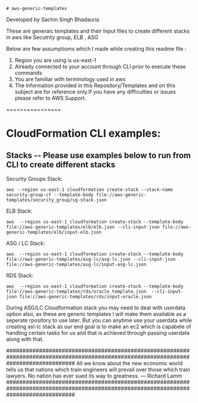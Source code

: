 	# aws-generic-templates
Developed by Sachin Singh Bhadauria

These are generaic templates and their Input files to create different stacks in aws like Secutrity group, ELB , ASG

Below are few assumptioms which I made while creating this readme file :
1) Region you are using is us-east-1
2) Already connected to your account through CLI prior to execute these commands
3) You are familiar with terminology used in aws
4) The information provided in this Repository/Templates and on this subject are for reference only.If you have any difficulties  or issues please refer to AWS Support.


================

CloudFormation CLI examples:
================


Stacks -- Please use examples below to run from CLI to create different stacks
-----------------

Security Groups Stack:

    aws --region us-east-1 cloudformation create-stack --stack-name security-group-cf --template-body file://aws-generic-templates/security_group/sg-stack.json

ELB Stack:

    aws  --region us-east-1 cloudformation create-stack --template-body  file://aws-generic-templates/elb/elb.json --cli-input-json file://aws-generic-templates/elb/input-elb.json

ASG / LC Stack:

    aws  --region us-east-1 cloudformation create-stack --template-body  file://aws-generic-templates/asg-lc/asg-lc.json --cli-input-json file://aws-generic-templates/asg-lc/input-asg-lc.json

RDS Stack:

    aws  --region us-east-1 cloudformation create-stack --template-body  file://aws-generic-templates/rds/oracle_template.json  --cli-input-json file://aws-generic-templates/rds/input-oracle.json


During ASG/LC Cloudformation stack you may need to deal with userdata option also, as these are generic templates I will make them available as a seperate rpository to use later. But you can anytime use your userdata while creating asl-lc stack as our end goal is to make an ec2 which is capabele of handling certain tasks for us and that is achieved through passing userdata along with that.




#####################################################################################################################################
All we know about the new economic world tells us that nations which train engineers will prevail over those which train lawyers. No nation has ever sued its way to greatness.  ― Richard Lamm
#####################################################################################################################################
